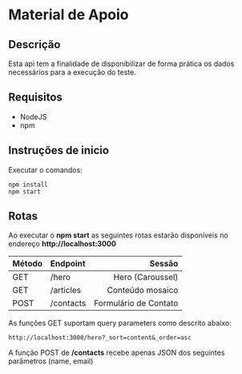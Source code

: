 # Material de Apoio

## Descrição

Esta api tem a finalidade de disponibilizar de forma prática os dados necessários para a execução do teste.

## Requisitos

- NodeJS
- npm

## Instruções de inicio

Executar o comandos:
```
npm install
npm start
```

## Rotas

Ao executar o **npm start** as seguintes rotas estarão disponíveis no endereço **http://localhost:3000**

| Método | Endpoint      | Sessão                |
| :---   | :---          | ---:                  |
| GET    | /hero         | Hero (Caroussel)      |
| GET    | /articles     | Conteúdo mosaico      |
| POST   | /contacts     | Formulário de Contato |

As funções GET suportam query parameters como descrito abaixo:
```
http://localhost:3000/hero?_sort=content&_order=asc
```

A função POST de **/contacts** recebe apenas JSON dos seguintes parâmetros (name, email)